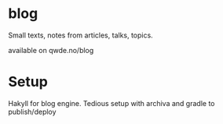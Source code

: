 # blog
Small texts, notes from articles, talks, topics.  

available on qwde.no/blog


# Setup
Hakyll for blog engine. Tedious setup with archiva and gradle to publish/deploy
